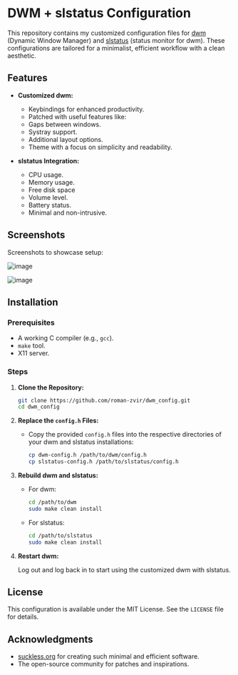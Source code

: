 # DWM + slstatus Configuration

This repository contains my customized configuration files for [dwm](https://dwm.suckless.org/) (Dynamic Window Manager) and [slstatus](https://tools.suckless.org/slstatus/) (status monitor for dwm). These configurations are tailored for a minimalist, efficient workflow with a clean aesthetic.

## Features

- **Customized dwm:**
  - Keybindings for enhanced productivity.
  - Patched with useful features like:
  - Gaps between windows.
  - Systray support.
  - Additional layout options.
  - Theme with a focus on simplicity and readability.

- **slstatus Integration:**
  - CPU usage.
  - Memory usage.
  - Free disk space
  - Volume level.
  - Battery status.
  - Minimal and non-intrusive.

## Screenshots

Screenshots to showcase setup:

![image](https://github.com/user-attachments/assets/6406b303-e3e9-44cd-b85c-edbb126fc6a8)

![image](https://github.com/user-attachments/assets/288b4adc-bba6-46f6-b34b-0e70dd9c6eee)


## Installation

### Prerequisites

- A working C compiler (e.g., `gcc`).
- `make` tool.
- X11 server.

### Steps

1. **Clone the Repository:**

   ```bash
   git clone https://github.com/roman-zvir/dwm_config.git
   cd dwm_config
   ```
2. **Replace the `config.h` Files:**
   - Copy the provided `config.h` files into the respective directories of your dwm and slstatus installations:
     
     ```bash
     cp dwm-config.h /path/to/dwm/config.h
     cp slstatus-config.h /path/to/slstatus/config.h
     ```

3. **Rebuild dwm and slstatus:**
   - For dwm:
     ```bash
     cd /path/to/dwm
     sudo make clean install
     ```
   - For slstatus:
     ```bash
     cd /path/to/slstatus
     sudo make clean install
     ```

4. **Restart dwm:**
   
   Log out and log back in to start using the customized dwm with slstatus.


## License

This configuration is available under the MIT License. See the `LICENSE` file for details.

## Acknowledgments

- [suckless.org](https://suckless.org/) for creating such minimal and efficient software.
- The open-source community for patches and inspirations.

